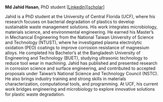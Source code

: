 **Md Jahid Hasan**, PhD student [[Linkedin](https://www.linkedin.com/in/jahidmd/)][[scholar](https://scholar.google.com/citations?user=yUM-ppQAAAAJ&hl=en)]

Jahid is a PhD student at the University of Central Florida (UCF), where his research focuses on bacterial degradation of plastics to develop sustainable waste management solutions. His work integrates microbiology, materials science, and environmental engineering.
He earned his Master’s in Mechanical Engineering from the National Taiwan University of Science and Technology (NTUST), where he investigated plasma electrolytic oxidation (PEO) coatings to improve corrosion resistance of magnesium alloys. He completed his Bachelor’s at the Bangladesh University of Engineering and Technology (BUET), studying ultrasonic technology to reduce tool wear in machining.
Jahid has published and presented research in corrosion science and surface engineering, and contributed to accepted proposals under Taiwan’s National Science and Technology Council (NSTC). He also brings industry training and strong skills in materials characterization, computational tools, and programming.
At UCF, his current work bridges engineering and microbiology to explore innovative solutions for plastic waste degradation.
